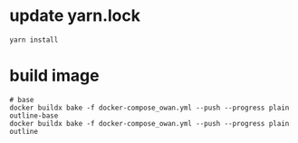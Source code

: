 # update yarn.lock
```
yarn install
```


# build image 
```
# base
docker buildx bake -f docker-compose_owan.yml --push --progress plain outline-base
docker buildx bake -f docker-compose_owan.yml --push --progress plain outline

```